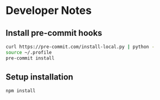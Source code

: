 # Developer Notes

## Install pre-commit hooks

```bash
curl https://pre-commit.com/install-local.py | python -
source ~/.profile
pre-commit install
```

## Setup installation

```bash
npm install
```
